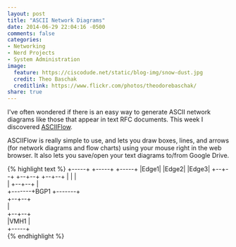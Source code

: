 ```yaml
---
layout: post
title: "ASCII Network Diagrams"
date: 2014-06-29 22:04:16 -0500
comments: false
categories: 
- Networking
- Nerd Projects
- System Administration
image:
  feature: https://ciscodude.net/static/blog-img/snow-dust.jpg
  credit: Theo Baschak
  creditlink: https://www.flickr.com/photos/theodorebaschak/
share: true
---
```

I've often wondered if there is an easy way to generate ASCII network diagrams like those that appear in text RFC documents. This week I discovered [ASCIIFlow](http://asciiflow.com/).


ASCIIFlow is really simple to use, and lets you draw boxes, lines, and arrows (for network diagrams and flow charts) using your mouse right in the web browser. It also lets you save/open your text diagrams to/from Google Drive.

{% highlight text %}
+-----+    +-----+    +-----+
|Edge1|    |Edge2|    |Edge3|
+--+--+    +--+--+    +--+--+
   |          |          |   
   |       +--+--+       |   
   +-------+BGP1 +-------+   
           +--+--+           
              |              
           +--+--+           
           |VMH1 |           
           +-----+           
{% endhighlight %}
